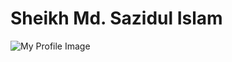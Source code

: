 # Sheikh Md. Sazidul Islam
![My Profile Image](https://avatars.githubusercontent.com/u/96985876?v=4)
